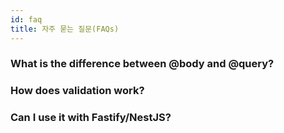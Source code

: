 ```yaml
---
id: faq
title: 자주 묻는 질문(FAQs)
---
```


### What is the difference between @body and @query?

### How does validation work?

### Can I use it with Fastify/NestJS?

